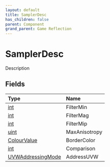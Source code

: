 ```yaml
---
layout: default
title: SamplerDesc
has_children: false
parent: Component
grand_parent: Game Reflection
---
```

# SamplerDesc
Description 

## Fields

| Type | Name |
|:----------|:--------------|
| [int](/riftbreaker-wiki/docs/game-reflection/enums/int/) | FilterMin |
| [int](/riftbreaker-wiki/docs/game-reflection/enums/int/) | FilterMag |
| [int](/riftbreaker-wiki/docs/game-reflection/enums/int/) | FilterMip |
| [uint](/riftbreaker-wiki/docs/game-reflection/components/uint/) | MaxAnisotropy |
| [ColourValue](/riftbreaker-wiki/docs/game-reflection/classes/colour_value/) | BorderColor |
| [int](/riftbreaker-wiki/docs/game-reflection/enums/int/) | Comparison |
| [UVWAddressingMode](/riftbreaker-wiki/docs/game-reflection/classes/u_v_w_addressing_mode/) | AddressUVW |

